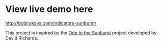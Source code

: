 # View live demo here
http://bobirakova.com/indicators-sunburst/

This project is inspired by the [Ode to the Sunburst](https://denjn5.github.io/sunburst-0/) project developed by David Richards.
